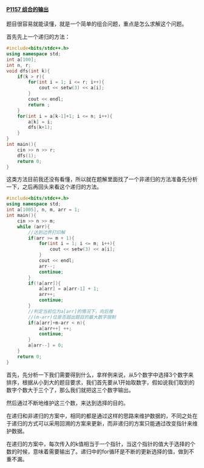 #### [P1157 组合的输出](https://www.luogu.com.cn/problem/P1157)

题目很容易就能读懂，就是一个简单的组合问题，重点是怎么求解这个问题。

首先先上一个递归的方法：

```cpp
#include<bits/stdc++.h>
using namespace std;
int a[100];
int n, r;
void dfs(int k){
    if(k > r){
        for(int i = 1; i <= r; i++){
            cout << setw(3) << a[i];
        }
        cout << endl;
        return ;
    }
    for(int i = a[k-1]+1; i <= n; i++){
        a[k] = i;
        dfs(k+1);
    }
}
int main(){
    cin >> n >> r;
    dfs(1);
    return 0;
}
```

这类方法目前我还没有看懂，所以就在题解里面找了一个非递归的方法准备先分析一下，之后再回头来看这个递归的方法。

```cpp
#include<bits/stdc++.h>
using namespace std;
int a[1005], n, m, arr = 1;
int main(){
    cin >> n >> m;
    while (arr){
        //达到边界打印解
        if(arr >= m + 1){
            for(int i = 1; i <= m; i++){
                cout << setw(3) << a[i];
            }
            cout << endl;
            arr--;
            continue;
        }
        if(!a[arr]){
            a[arr] = a[arr-1] + 1;
            arr++;
            continue;
        }
        //判定当前位为a[arr]的情况下，向后推
        //(m-arr)位是否超出题目的最大数字限制
        if(a[arr]+m-arr < n){
            a[arr++] ++;
            continue;
        }
        a[arr--] = 0;
    }
    return 0;
}
```

首先，先分析一下我们需要得到什么，拿样例来说，从5个数字中选择3个数字来排序，根据从小到大的题目要求，我们首先要从1开始取数字，假如说我们取到的数字个数大于三个了，那么我们就把这三个数字输出。

然后通过不断地维护这三个数，来达到选择的目的。

在递归和非递归的方案中，相同的都是通过这样的思路来维护数据的，不同之处在于递归的方式可以采用回溯的方案来更新，而非递归的方案只能通过改变指针来维护数据。

在递归的方案中，每次传入的k值相当于一个指针，当这个指针的值大于选择的个数的时候，意味着需要输出了。递归中的for循环是不断的更新选择的值，做到不重不漏。